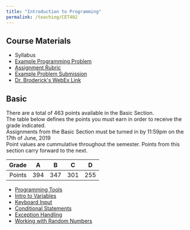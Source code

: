 ```yaml
---
title: "Introduction to Programming"
permalink: /teaching/CET402
---
```



## Course Materials
* Syllabus
* [Example Programming Problem](/files/CET402ExampleSpec.pdf)  
* [Assignment Rubric](/files/CET402CodingRubric.pdf)  
* [Example Problem Submission](/files/CET402ExampleWriteUp.pdf)  
* [Dr. Broderick's WebEx Link](https://ccsu.webex.com/join/broderick)  

## Basic

There are a total of 463 points available in the Basic Section.  
The table below defines the points you must earn in order to receive the grade indicated.  
Assignments from the Basic Section must be turned in by 11:59pm on the 17th of June, 2019  
Point values are cummulative throughout the semester.  Points from this section carry forward to the next.  

| Grade | A | B | C | D |
|------:| :-: | :-: | :-: | :-: |
| Points | 394 | 347 | 301 | 255 |

* [Programming Tools](/teaching/CET402_01)  
* [Intro to Variables](/teaching/CET402_02)  
* [Keyboard Input](/teaching/CET402_04)  
* [Conditional Statements](/teaching/CET402_05)  
* [Exception Handling](/teaching/CET402_06)  
* [Working with Random Numbers](/teaching/CET402_07)  


